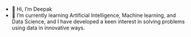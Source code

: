 - 👋 Hi, I’m Deepak 
- 🌱 I’m currently learning Artificial Intelligence, Machine learning, and Data Science, and I have developed a keen interest in solving problems using data in innovative ways.


<!---
Deebug-R/Deebug-R is a ✨ special ✨ repository because its `README.md` (this file) appears on your GitHub profile.
You can click the Preview link to take a look at your changes.
--->
